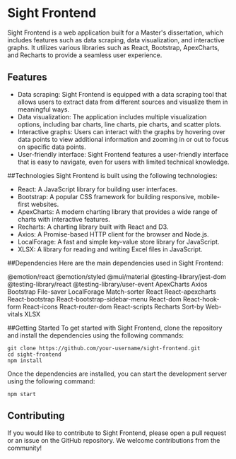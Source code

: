 # Sight Frontend
Sight Frontend is a web application built for a Master's dissertation, which includes features such as data scraping, data visualization, and interactive graphs. It utilizes various libraries such as React, Bootstrap, ApexCharts, and Recharts to provide a seamless user experience.

## Features
- Data scraping: Sight Frontend is equipped with a data scraping tool that allows users to extract data from different sources and visualize them in meaningful ways.
- Data visualization: The application includes multiple visualization options, including bar charts, line charts, pie charts, and scatter plots.
- Interactive graphs: Users can interact with the graphs by hovering over data points to view additional information and zooming in or out to focus on specific data points.
- User-friendly interface: Sight Frontend features a user-friendly interface that is easy to navigate, even for users with limited technical knowledge.

##Technologies
Sight Frontend is built using the following technologies:

- React: A JavaScript library for building user interfaces.
- Bootstrap: A popular CSS framework for building responsive, mobile-first websites.
- ApexCharts: A modern charting library that provides a wide range of charts with interactive features.
- Recharts: A charting library built with React and D3.
- Axios: A Promise-based HTTP client for the browser and Node.js.
- LocalForage: A fast and simple key-value store library for JavaScript.
- XLSX: A library for reading and writing Excel files in JavaScript.

##Dependencies
Here are the main dependencies used in Sight Frontend:

@emotion/react
@emotion/styled
@mui/material
@testing-library/jest-dom
@testing-library/react
@testing-library/user-event
ApexCharts
Axios
Bootstrap
File-saver
LocalForage
Match-sorter
React
React-apexcharts
React-bootstrap
React-bootstrap-sidebar-menu
React-dom
React-hook-form
React-icons
React-router-dom
React-scripts
Recharts
Sort-by
Web-vitals
XLSX

##Getting Started
To get started with Sight Frontend, clone the repository and install the dependencies using the following commands:

```
git clone https://github.com/your-username/sight-frontend.git
cd sight-frontend
npm install
```

Once the dependencies are installed, you can start the development server using the following command:
```
npm start
```

## Contributing
If you would like to contribute to Sight Frontend, please open a pull request or an issue on the GitHub repository. We welcome contributions from the community!
